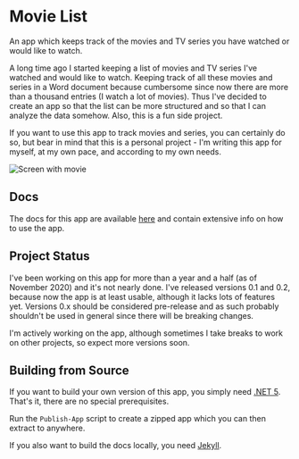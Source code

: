 # Movie List

An app which keeps track of the movies and TV series you have watched or would like to watch.

A long time ago I started keeping a list of movies and TV series I've watched and would like to watch. Keeping track
of all these movies and series in a Word document because cumbersome since now there are more than a thousand entries
(I watch a lot of movies). Thus I've decided to create an app so that the list can be more structured and so that I can
analyze the data somehow. Also, this is a fun side project.

If you want to use this app to track movies and series, you can certainly do so, but bear in mind that this is a
personal project - I'm writing this app for myself, at my own pace, and according to my own needs.

![Screen with movie](/docs/assets/v0.2/images/screen-movie.png)

## Docs

The docs for this app are available [here](https://movielist.tolik.io) and contain extensive info on
how to use the app.

## Project Status

I've been working on this app for more than a year and a half (as of November 2020) and it's not nearly done. I've
released versions 0.1 and 0.2, because now the app is at least usable, although it lacks lots of features yet. Versions
0.x should be considered pre-release and as such probably shouldn't be used in general since there will be breaking
changes.

I'm actively working on the app, although sometimes I take breaks to work on other projects, so expect more versions
soon.

## Building from Source

If you want to build your own version of this app, you simply need [.NET 5](https://dotnet.microsoft.com/download).
That's it, there are no special prerequisites.

Run the `Publish-App` script to create a zipped app which you can then extract to anywhere.

If you also want to build the docs locally, you need [Jekyll](https://jekyllrb.com).

